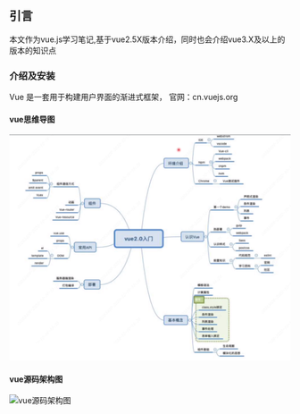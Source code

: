 ## 引言
本文作为vue.js学习笔记,基于vue2.5X版本介绍，同时也会介绍vue3.X及以上的版本的知识点

### 介绍及安装
Vue  是一套用于构建用户界面的渐进式框架，
官网：cn.vuejs.org

#### vue思维导图
![学习vue思维导图](https://github.com/BGround/Web-Front-End-Interview/blob/main/Vue/images/vue.png)

#### vue源码架构图
![vue源码架构图](https://github.com/BGround/Web-Front-End-Interview/blob/main/Vue/images/vue-source-code.png)

